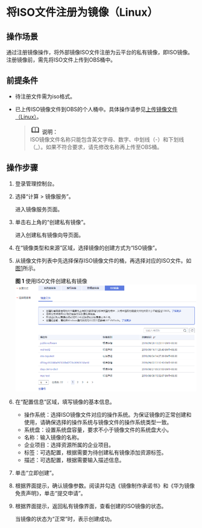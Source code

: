 # 将ISO文件注册为镜像（Linux）<a name="ims_01_0228"></a>

## 操作场景<a name="section317719142592"></a>

通过注册镜像操作，将外部镜像ISO文件注册为云平台的私有镜像，即ISO镜像。注册镜像前，需先将ISO文件上传到OBS桶中。

## 前提条件<a name="section72481271208"></a>

-   待注册文件需为iso格式。
-   已上传ISO镜像文件到OBS的个人桶中。具体操作请参见[上传镜像文件（Linux）](上传镜像文件（Linux）.md)。

    >![](public_sys-resources/icon-note.gif) **说明：**   
    >ISO镜像文件名称只能包含英文字母、数字、中划线（-）和下划线（\_）。如果不符合要求，请先修改名称再上传至OBS桶。  


## 操作步骤<a name="section101471459257"></a>

1.  登录管理控制台。
2.  选择“计算 \> 镜像服务”。

    进入镜像服务页面。

3.  单击右上角的“创建私有镜像”。

    进入创建私有镜像向导页面。

4.  在“镜像类型和来源”区域，选择镜像的创建方式为“ISO镜像”。
5.  从镜像文件列表中先选择保存ISO镜像文件的桶，再选择对应的ISO文件。如[图1](#ims_01_0222_fig133781627134913)所示。

    **图 1**  使用ISO文件创建私有镜像<a name="ims_01_0222_fig133781627134913"></a>  
    ![](figures/使用ISO文件创建私有镜像.png "使用ISO文件创建私有镜像")

6.  在“配置信息”区域，填写镜像的基本信息。
    -   操作系统：选择ISO镜像文件对应的操作系统。为保证镜像的正常创建和使用，请确保选择的操作系统与镜像文件的操作系统类型一致。
    -   系统盘：设置系统盘容量，要求不小于镜像文件的系统盘大小。
    -   名称：输入镜像的名称。
    -   企业项目：选择资源所属的企业项目。
    -   标签：可选配置，根据需要为待创建私有镜像添加资源标签。
    -   描述：可选配置，根据需要输入描述信息。

7.  单击“立即创建”。
8.  根据界面提示，确认镜像参数。阅读并勾选《镜像制作承诺书》和《华为镜像免责声明》，单击“提交申请”。
9.  根据界面提示，返回私有镜像界面，查看创建的ISO镜像的状态。

    当镜像的状态为“正常”时，表示创建成功。


